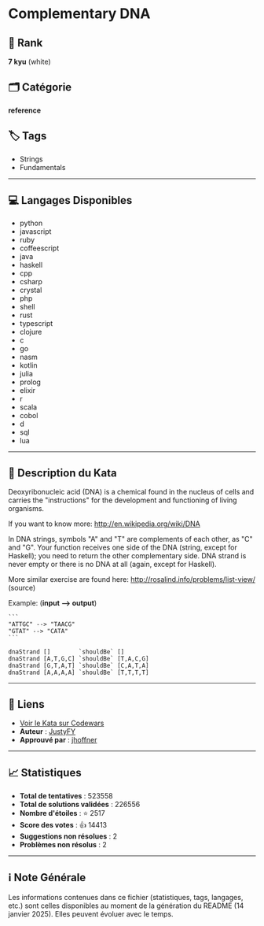 # Complementary DNA

## 🏅 Rank
**7 kyu** (white)

## 🗂️ Catégorie
**reference**

## 🏷️ Tags
- Strings
- Fundamentals

---

## 💻 Langages Disponibles
- python
- javascript
- ruby
- coffeescript
- java
- haskell
- cpp
- csharp
- crystal
- php
- shell
- rust
- typescript
- clojure
- c
- go
- nasm
- kotlin
- julia
- prolog
- elixir
- r
- scala
- cobol
- d
- sql
- lua

---

## 📜 Description du Kata

Deoxyribonucleic acid (DNA) is a chemical found in the nucleus of cells and carries the "instructions" for the development and functioning of living organisms.

If you want to know more: http://en.wikipedia.org/wiki/DNA

In DNA strings, symbols "A" and "T" are complements of each other, as "C" and "G". 
Your function receives one side of the DNA (string, except for Haskell); you need to return the other complementary side. DNA strand is never empty or there is no DNA at all (again, except for Haskell).

More similar exercise are found here: http://rosalind.info/problems/list-view/ (source)

Example: (**input --> output**)
~~~if-not:haskell
```
"ATTGC" --> "TAACG"
"GTAT" --> "CATA"
```
~~~
```if:haskell
dnaStrand []        `shouldBe` []
dnaStrand [A,T,G,C] `shouldBe` [T,A,C,G]
dnaStrand [G,T,A,T] `shouldBe` [C,A,T,A]
dnaStrand [A,A,A,A] `shouldBe` [T,T,T,T]
```


---

## 🔗 Liens
- [Voir le Kata sur Codewars](https://www.codewars.com/kata/554e4a2f232cdd87d9000038)
- **Auteur** : [JustyFY](https://www.codewars.com/users/JustyFY)
- **Approuvé par** : [jhoffner](https://www.codewars.com/users/jhoffner)

---

## 📈 Statistiques
- **Total de tentatives** : 523558
- **Total de solutions validées** : 226556
- **Nombre d'étoiles** : ⭐ 2517
- **Score des votes** : 👍 14413
- **Suggestions non résolues** : 2
- **Problèmes non résolus** : 2

---

## ℹ️ Note Générale
Les informations contenues dans ce fichier (statistiques, tags, langages, etc.) sont celles disponibles au moment de la génération du README (14 janvier 2025). Elles peuvent évoluer avec le temps.
